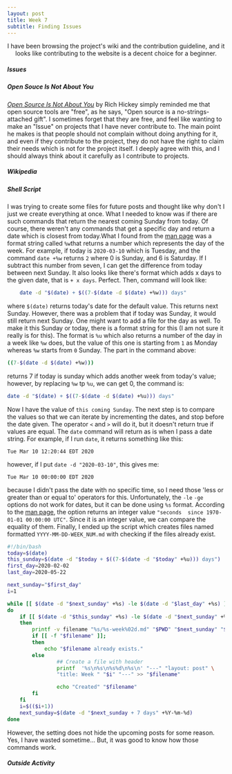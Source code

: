 ```yaml
---
layout: post
title: Week 7
subtitle: Finding Issues
---
```


<p align="center">
I have been browsing the project's wiki and the contribution guideline, and
it looks like contributing to the website is a decent choice for a beginner.
</p>

##### Issues

##### **Open Souce Is Not About You**
*[Open Source Is Not About You][OPEN_SOURCE_IS_NOT_ABOUT_YOU]* by Rich Hickey
simply reminded me that open source tools are "free", as he says, "Open source 
is a no-strings-attached gift". I sometimes forget that they are free, and feel
like wanting to make an "Issue" on projects that I have never contribute to. The 
main point he makes is that people should not complain without doing anything 
for it, and even if they contribute to the project, they do not have the right 
to claim their needs which is not for the project itself. I deeply agree with 
this, and I should always think about it carefully as I contribute to projects.

##### Wikipedia

##### Shell Script
I was trying to create some files for future posts and thought like why don't I
just we create everything at once. What I needed to know was if there are such 
commands that return the nearest coming Sunday from today. Of course, there 
weren't any commands that get a specific day and return a date which is closest 
from today.What I found from the [man page][DATE_MAN_PAGE] was a format string 
called `%w`that returns a number which represents the day of the week. For 
example, if today is `2020-03-10` which is Tuesday, and the command `date +%w` 
returns `2` where 0 is Sunday, and 6 is Saturday. If I subtract this number from 
seven, I can get the difference from today between next Sunday. It also looks 
like there's format which adds x days to the given date, that is `+ x days`. 
Perfect. Then, command will look like:
```bash
    date -d "$(date) + $((7-$(date -d $(date) +%w))) days"
```
where `$(date)` returns today's date for the default value. This returns next
Sunday. However, there was a problem that if today was Sunday, it would still 
return next Sunday. One might want to add a file for the day as well. To make it 
this Sunday or today, there is a format string for this (I am not sure it really 
is for this). The format is `%u` which also returns a number of the day in a 
week like `%w` does, but the value of this one is starting from `1` as Monday
whereas `%w` starts from `0` Sunday. The part in the command above:
```bash
((7-$(date -d $(date) +%w)))
```
returns 7 if today is sunday which adds another week from today's value; 
however, by replacing `%w` tp `%u`, we can get 0, the command is:
```bash
date -d "$(date) + $((7-$(date -d $(date) +%u))) days"
```
Now I have the value of `this coming Sunday`. The next step is to compare the
values so that we can iterate by incrementing the dates, and stop before the 
date given. The operator `<` and `>` will do it, but it doesn't return true if
values are equal. The `date` command will return as is when I pass a date 
string. For example, if I run  `date`, it returns something like this:
```
Tue Mar 10 12:20:44 EDT 2020
```
however, if I put `date -d "2020-03-10"`, this gives me:
```
Tue Mar 10 00:00:00 EDT 2020
```
because I didn't pass the date with no specific time, so I need those 'less or 
greater than or equal to' operators for this. Unfortunately, the `-le` `-ge` 
options do not work for dates, but it can be done using `%s` format. According 
to the [man page][DATE_MAN_PAGE], the option returns an integer value `"seconds 
since 1970-01-01 00:00:00 UTC"`. Since it is an integer value, we can compare 
the equality of them. Finally, I ended up the script which creates files named 
formatted `YYYY-MM-DD-WEEK_NUM.md` with checking if the files already exist.

```bash
#!/bin/bash
today=$(date)
this_sunday=$(date -d "$today + $((7-$(date -d "$today" +%u))) days")
first_day=2020-02-02
last_day=2020-05-22

next_sunday="$first_day"
i=1

while [[ $(date -d "$next_sunday" +%s) -le $(date -d "$last_day" +%s) ]];
do
    if [[ $(date -d "$this_sunday" +%s) -le $(date -d "$next_sunday" +%s) ]];
    then
        printf -v filename "%s/%s-week%02d.md" "$PWD" "$next_sunday" "$i"
        if [[ -f "$filename" ]];
        then
            echo "$filename already exists."
        else
                ## Create a file with header
                printf  '%s\n%s\n%s%d\n%s\n' "---" "layout: post" \
                "title: Week " "$i" "---" >> "$filename"

                echo "Created" "$filename"
        fi
    fi
    i=$(($i+1))
    next_sunday=$(date -d "$next_sunday + 7 days" +%Y-%m-%d)
done
```
However, the setting does not hide the upcoming posts for some reason. Yes, I 
have wasted sometime... But, it was good to know how those commands work.

##### Outside Activity


[OPEN_SOURCE_IS_NOT_ABOUT_YOU]: https://gist.github.com/richhickey/1563cddea1002958f96e7ba9519972d9
[DATE_MAN_PAGE]: http://man7.org/linux/man-pages/man1/date.1.html
